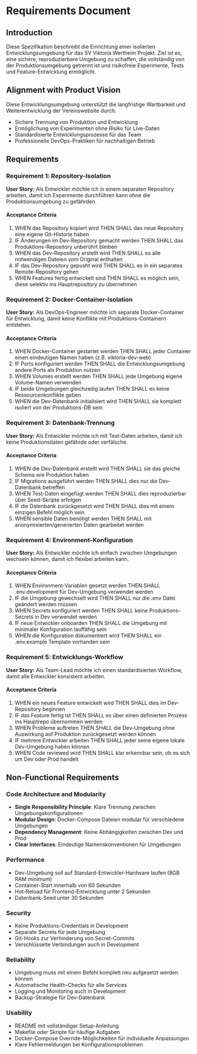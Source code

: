# Requirements Document

## Introduction

Diese Spezifikation beschreibt die Einrichtung einer isolierten Entwicklungsumgebung für das SV Viktoria Wertheim Projekt. Ziel ist es, eine sichere, reproduzierbare Umgebung zu schaffen, die vollständig von der Produktionsumgebung getrennt ist und risikofreie Experimente, Tests und Feature-Entwicklung ermöglicht.

## Alignment with Product Vision

Diese Entwicklungsumgebung unterstützt die langfristige Wartbarkeit und Weiterentwicklung der Vereinswebsite durch:
- Sichere Trennung von Produktion und Entwicklung
- Ermöglichung von Experimenten ohne Risiko für Live-Daten
- Standardisierte Entwicklungsprozesse für das Team
- Professionelle DevOps-Praktiken für nachhaltigen Betrieb

## Requirements

### Requirement 1: Repository-Isolation

**User Story:** Als Entwickler möchte ich in einem separaten Repository arbeiten, damit ich Experimente durchführen kann ohne die Produktionsumgebung zu gefährden.

#### Acceptance Criteria

1. WHEN das Repository kopiert wird THEN SHALL das neue Repository eine eigene Git-Historie haben
2. IF Änderungen im Dev-Repository gemacht werden THEN SHALL das Produktions-Repository unberührt bleiben
3. WHEN das Dev-Repository erstellt wird THEN SHALL es alle notwendigen Dateien vom Original enthalten
4. IF das Dev-Repository gepusht wird THEN SHALL es in ein separates Remote-Repository gehen
5. WHEN Features fertig entwickelt sind THEN SHALL es möglich sein, diese selektiv ins Hauptrepository zu übernehmen

### Requirement 2: Docker-Container-Isolation

**User Story:** Als DevOps-Engineer möchte ich separate Docker-Container für Entwicklung, damit keine Konflikte mit Produktions-Containern entstehen.

#### Acceptance Criteria

1. WHEN Docker-Container gestartet werden THEN SHALL jeder Container einen eindeutigen Namen haben (z.B. viktoria-dev-web)
2. IF Ports konfiguriert werden THEN SHALL die Entwicklungsumgebung andere Ports als Produktion nutzen
3. WHEN Volumes erstellt werden THEN SHALL jede Umgebung eigene Volume-Namen verwenden
4. IF beide Umgebungen gleichzeitig laufen THEN SHALL es keine Ressourcenkonflikte geben
5. WHEN die Dev-Datenbank initialisiert wird THEN SHALL sie komplett isoliert von der Produktions-DB sein

### Requirement 3: Datenbank-Trennung

**User Story:** Als Entwickler möchte ich mit Test-Daten arbeiten, damit ich keine Produktionsdaten gefährde oder verfälsche.

#### Acceptance Criteria

1. WHEN die Dev-Datenbank erstellt wird THEN SHALL sie das gleiche Schema wie Produktion haben
2. IF Migrations ausgeführt werden THEN SHALL dies nur die Dev-Datenbank betreffen
3. WHEN Test-Daten eingefügt werden THEN SHALL dies reproduzierbar über Seed-Skripte erfolgen
4. IF die Datenbank zurückgesetzt wird THEN SHALL dies mit einem einzigen Befehl möglich sein
5. WHEN sensible Daten benötigt werden THEN SHALL mit anonymisierten/generierten Daten gearbeitet werden

### Requirement 4: Environment-Konfiguration

**User Story:** Als Entwickler möchte ich einfach zwischen Umgebungen wechseln können, damit ich flexibel arbeiten kann.

#### Acceptance Criteria

1. WHEN Environment-Variablen gesetzt werden THEN SHALL .env.development für Dev-Umgebung verwendet werden
2. IF die Umgebung gewechselt wird THEN SHALL nur die .env Datei geändert werden müssen
3. WHEN Secrets konfiguriert werden THEN SHALL keine Produktions-Secrets in Dev verwendet werden
4. IF neue Entwickler onboarden THEN SHALL die Umgebung mit minimaler Konfiguration lauffähig sein
5. WHEN die Konfiguration dokumentiert wird THEN SHALL ein .env.example Template vorhanden sein

### Requirement 5: Entwicklungs-Workflow

**User Story:** Als Team-Lead möchte ich einen standardisierten Workflow, damit alle Entwickler konsistent arbeiten.

#### Acceptance Criteria

1. WHEN ein neues Feature entwickelt wird THEN SHALL dies im Dev-Repository beginnen
2. IF das Feature fertig ist THEN SHALL es über einen definierten Prozess ins Hauptrepo übernommen werden
3. WHEN Probleme auftreten THEN SHALL die Dev-Umgebung ohne Auswirkung auf Produktion zurückgesetzt werden können
4. IF mehrere Entwickler arbeiten THEN SHALL jeder seine eigene lokale Dev-Umgebung haben können
5. WHEN Code reviewed wird THEN SHALL klar erkennbar sein, ob es sich um Dev oder Prod handelt

## Non-Functional Requirements

### Code Architecture and Modularity
- **Single Responsibility Principle**: Klare Trennung zwischen Umgebungskonfigurationen
- **Modular Design**: Docker-Compose Dateien modular für verschiedene Umgebungen
- **Dependency Management**: Keine Abhängigkeiten zwischen Dev und Prod
- **Clear Interfaces**: Eindeutige Namenskonventionen für Umgebungen

### Performance
- Dev-Umgebung soll auf Standard-Entwickler-Hardware laufen (8GB RAM minimum)
- Container-Start innerhalb von 60 Sekunden
- Hot-Reload für Frontend-Entwicklung unter 2 Sekunden
- Datenbank-Seed unter 30 Sekunden

### Security
- Keine Produktions-Credentials in Development
- Separate Secrets für jede Umgebung
- Git-Hooks zur Verhinderung von Secret-Commits
- Verschlüsselte Verbindungen auch in Development

### Reliability
- Umgebung muss mit einem Befehl komplett neu aufgesetzt werden können
- Automatische Health-Checks für alle Services
- Logging und Monitoring auch in Development
- Backup-Strategie für Dev-Datenbank

### Usability
- README mit vollständiger Setup-Anleitung
- Makefile oder Skripte für häufige Aufgaben
- Docker-Compose Override-Möglichkeiten für individuelle Anpassungen
- Klare Fehlermeldungen bei Konfigurationsproblemen
